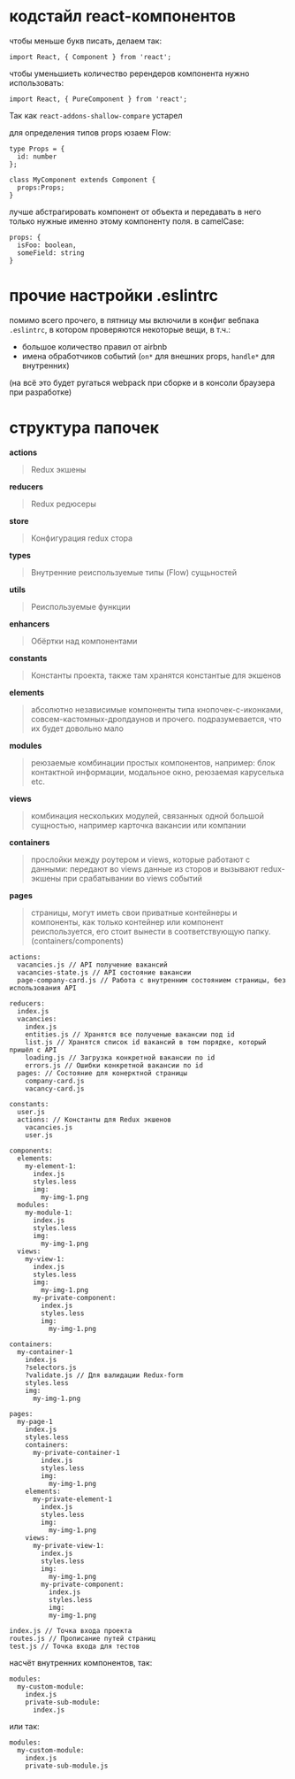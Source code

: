 # кодстайл react-компонентов

чтобы меньше букв писать, делаем так:

```
import React, { Component } from 'react';
```

чтобы уменьшиеть количество ререндеров компонента нужно использовать:

```
import React, { PureComponent } from 'react';
```

Так как `react-addons-shallow-compare` устарел

для определения типов props юзаем Flow:

```
type Props = {
  id: number
};

class MyComponent extends Component {
  props:Props;
}
```

лучше абстрагировать компонент от объекта и передавать в него только нужные именно этому компоненту поля. в camelCase:

```
props: {
  isFoo: boolean,
  someField: string
}
```

# прочие настройки .eslintrc
помимо всего прочего, в пятницу мы включили в конфиг вебпака `.eslintrc`, в котором проверяются некоторые вещи, в т.ч.:
- большое количество правил от airbnb
- имена обработчиков событий (`on*` для внешних props, `handle*` для внутренних)

(на всё это будет ругаться webpack при сборке и в консоли браузера при разработке)

# структура папочек

**actions**
>Redux экшены

**reducers**
>Redux редюсеры

**store**
>Конфигурация redux стора

**types**
>Внутренние реиспользуемые типы (Flow) сущьностей

**utils**
>Реиспользуемые функции

**enhancers**
>Обёртки над компонентами

**constants**
>Константы проекта, также там хранятся константые для экшенов

**elements**
>абсолютно независимые компоненты типа кнопочек-с-иконками, совсем-кастомных-дропдаунов и прочего. подразумевается, что их будет довольно мало

**modules**
>реюзаемые комбинации простых компонентов, например: блок контактной информации, модальное окно, реюзаемая каруселька etc.

**views**
>комбинация нескольких модулей, связанных одной большой сущностью, например карточка вакансии или компании

**containers**
>прослойки между роутером и views, которые работают с данными: передают во views данные из сторов и вызывают redux-экшены при срабатывании во views событий

**pages**
>страницы, могут иметь свои приватные контейнеры и компоненты, как только контейнер или компонент реиспользуется, его стоит вынести в соответствующую папку. (containers/components)

```
actions:
  vacancies.js // API получение вакансий
  vacancies-state.js // API состояние вакансии
  page-company-card.js // Работа с внутренним состоянием страницы, без использования API

reducers:
  index.js
  vacancies:
    index.js
    entities.js // Хранятся все полученые вакансии под id
    list.js // Хранятся список id вакансий в том порядке, который пришёл с API
    loading.js // Загрузка конкретной вакансии по id
    errors.js // Ошибки конкретной вакансии по id
  pages: // Состояние для конерктной страницы
    company-card.js
    vacancy-card.js

constants:
  user.js
  actions: // Константы для Redux экшенов
    vacancies.js
    user.js

components:
  elements:
    my-element-1:
      index.js
      styles.less
      img:
        my-img-1.png
  modules:
    my-module-1:
      index.js
      styles.less
      img:
        my-img-1.png
  views:
    my-view-1:
      index.js
      styles.less
      img:
        my-img-1.png
      my-private-component:
        index.js
        styles.less
        img:
          my-img-1.png

containers:
  my-container-1
    index.js
    ?selectors.js
    ?validate.js // Для валидации Redux-form
    styles.less
    img:
      my-img-1.png

pages:
  my-page-1
    index.js
    styles.less
    containers:
      my-private-container-1
        index.js
        styles.less
        img:
          my-img-1.png
    elements:
      my-private-element-1
        index.js
        styles.less
        img:
          my-img-1.png
    views:
      my-private-view-1:
        index.js
        styles.less
        img:
          my-img-1.png
        my-private-component:
          index.js
          styles.less
          img:
          my-img-1.png

index.js // Точка входа проекта
routes.js // Прописание путей страниц
test.js // Точка входа для тестов
```

насчёт внутренних компонентов, так:

```
modules:
  my-custom-module:
    index.js
    private-sub-module:
      index.js
```

или так:

```
modules:
  my-custom-module:
    index.js
    private-sub-module.js
```
